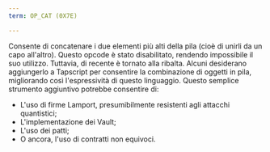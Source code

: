 ```yaml
---
term: OP_CAT (0X7E)

---
```

Consente di concatenare i due elementi più alti della pila (cioè di unirli da un capo all'altro). Questo opcode è stato disabilitato, rendendo impossibile il suo utilizzo. Tuttavia, di recente è tornato alla ribalta. Alcuni desiderano aggiungerlo a Tapscript per consentire la combinazione di oggetti in pila, migliorando così l'espressività di questo linguaggio. Questo semplice strumento aggiuntivo potrebbe consentire di:


- L'uso di firme Lamport, presumibilmente resistenti agli attacchi quantistici;
- L'implementazione dei Vault;
- L'uso dei patti;
- O ancora, l'uso di contratti non equivoci.